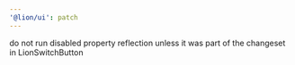 ```yaml
---
'@lion/ui': patch
---
```


do not run disabled property reflection unless it was part of the changeset in LionSwitchButton

